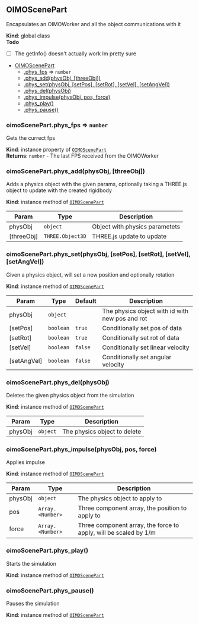 <a name="OIMOScenePart"></a>

## OIMOScenePart
Encapsulates an OIMOWorker and all the object communications with it

**Kind**: global class  
**Todo**

- [ ] The getInfo() doesn't actually work Im pretty sure


* [OIMOScenePart](#OIMOScenePart)
    * [.phys_fps](#OIMOScenePart+phys_fps) ⇒ <code>number</code>
    * [.phys_add(physObj, [threeObj])](#OIMOScenePart+phys_add)
    * [.phys_set(physObj, [setPos], [setRot], [setVel], [setAngVel])](#OIMOScenePart+phys_set)
    * [.phys_del(physObj)](#OIMOScenePart+phys_del)
    * [.phys_impulse(physObj, pos, force)](#OIMOScenePart+phys_impulse)
    * [.phys_play()](#OIMOScenePart+phys_play)
    * [.phys_pause()](#OIMOScenePart+phys_pause)

<a name="OIMOScenePart+phys_fps"></a>

### oimoScenePart.phys\_fps ⇒ <code>number</code>
Gets the currect fps

**Kind**: instance property of [<code>OIMOScenePart</code>](#OIMOScenePart)  
**Returns**: <code>number</code> - The last FPS received from the OIMOWorker  
<a name="OIMOScenePart+phys_add"></a>

### oimoScenePart.phys\_add(physObj, [threeObj])
Adds a physics object with the given params, optionally takinga THREE.js object to update with the created rigidbody

**Kind**: instance method of [<code>OIMOScenePart</code>](#OIMOScenePart)  

| Param | Type | Description |
| --- | --- | --- |
| physObj | <code>object</code> | Object with physics parametets |
| [threeObj] | <code>THREE.Object3D</code> | THREE.js update to update |

<a name="OIMOScenePart+phys_set"></a>

### oimoScenePart.phys\_set(physObj, [setPos], [setRot], [setVel], [setAngVel])
Given a physics object, will set a new positionand optionally rotation

**Kind**: instance method of [<code>OIMOScenePart</code>](#OIMOScenePart)  

| Param | Type | Default | Description |
| --- | --- | --- | --- |
| physObj | <code>object</code> |  | The physics object with id with new pos and rot |
| [setPos] | <code>boolean</code> | <code>true</code> | Conditionally set pos of data |
| [setRot] | <code>boolean</code> | <code>true</code> | Conditionally set rot of data |
| [setVel] | <code>boolean</code> | <code>false</code> | Conditionally set linear velocity |
| [setAngVel] | <code>boolean</code> | <code>false</code> | Conditionally set angular velocity |

<a name="OIMOScenePart+phys_del"></a>

### oimoScenePart.phys\_del(physObj)
Deletes the given physics object from the simulation

**Kind**: instance method of [<code>OIMOScenePart</code>](#OIMOScenePart)  

| Param | Type | Description |
| --- | --- | --- |
| physObj | <code>object</code> | The physics object to delete |

<a name="OIMOScenePart+phys_impulse"></a>

### oimoScenePart.phys\_impulse(physObj, pos, force)
Applies impulse

**Kind**: instance method of [<code>OIMOScenePart</code>](#OIMOScenePart)  

| Param | Type | Description |
| --- | --- | --- |
| physObj | <code>object</code> | The physics object to apply to |
| pos | <code>Array.&lt;Number&gt;</code> | Three component array, the position to apply to |
| force | <code>Array.&lt;Number&gt;</code> | Three component array, the force to apply, will be scaled by 1/m |

<a name="OIMOScenePart+phys_play"></a>

### oimoScenePart.phys\_play()
Starts the simulation

**Kind**: instance method of [<code>OIMOScenePart</code>](#OIMOScenePart)  
<a name="OIMOScenePart+phys_pause"></a>

### oimoScenePart.phys\_pause()
Pauses the simulation

**Kind**: instance method of [<code>OIMOScenePart</code>](#OIMOScenePart)  

